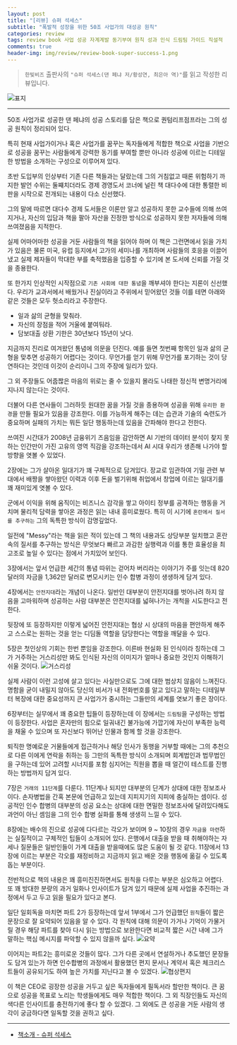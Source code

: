 ```yaml
---  
layout: post  
title: "[리뷰] 슈퍼 석세스"  
subtitle: "폭발적 성장을 위한 50조 사업가의 대성공 원칙"  
categories: review  
tags: review book 사업 성공 자계계발 동기부여 원칙 성과 인식 드림팀 가이드 직설적    
comments: true  
header-img: img/review/review-book-super-success-1.png
---  
```

  
> `한빛비즈` 출판사의 `"슈퍼 석세스(댄 페냐 저/황성연, 최은아 역)"`를 읽고 작성한 리뷰입니다.  

![표지](https://telegeam.github.io/assets/img/review/review-book-super-success-1.png)  

---

50조 사업가로 성공한 댄 페냐의 성공 스토리를 담은 책으로 퀀텀리프점프라는 그의 성공 원칙이 정리되어 있다. 

특히 현재 사업가이거나 혹은 사업가를 꿈꾸는 독자들에게 적합한 책으로 사업을 기반으로 성공을 꿈꾸는 사람들에게 강력한 동기를 부여할 뿐만 아니라 성공에 이르는 디테일한 방법을 소개하는 구성으로 이루어져 있다.

초반 도입부의 인상부터 기존 다른 책들과는 달랐는데 그의 거침없고 때론 위험하기 까지한 발언 수위는 둘쨰치더라도 경제 경영도서 코너에 널린 책 대다수에 대한 통렬한 비판을 시작으로 전개되는 내용이 다소 신선했다.

그의 말에 따르면 대다수 경제 도서들은 이론만 알고 성공하지 못한 교수들에 의해 쓰여지거나, 자신의 입담과 책을 팔아 자산을 진정한 방식으로 성공하지 못한 저자들에 의해 쓰여졌음을 지적한다. 

실제 어마어마한 성공을 거둔 사람들의 책을 읽어야 하며 이 책은 그런면에서 읽을 가치가 있음은 물론 미국, 유럽 등지에서 고가의 세미나를 개최하며 사람들의 호응을 이끌어 냈고 실제 제자들이 막대한 부를 축적했음을 입증할 수 있기에 본 도서에 신뢰를 가질 것을 종용한다. 

또 한가지 인상적인 시작점으로 `기존 사회에 대한 통념`을 깨부셔야 한다는 지론이 신선했다. 우리가 교과서에서 배웠거나 진실이라고 주위에서 믿어왔던 것들 이를 테면 아래와 같은 것들은 모두 헛소리라고 주장한다.
* 일과 삶의 균형을 맞춰라.
* 자신의 장점을 적어 거울에 붙여둬라.
* 담보대출 상환 기한은 30년보다 15년이 낫다. 

지금까지 진리로 여겨왔던 통념에 의문을 던진다. 예를 들면 첫번째 항목인 일과 삶의 균형을 맞추면 성공하기 어렵다는 것이다. 무언가를 얻기 위해 무언가를 포기하는 것이 당연하다는 것인데 이것이 순리이니 그의 주장에 일리가 있다. 

그 외 주장들도 어줍짢은 마음의 위로는 줄 수 있을지 몰라도 나태한 정신적 변명거리에 지나지 않는다는 것이다.

더불어 다른 연사들이 그러하듯 원대한 꿈을 가질 것을 종용하며 성공을 위해 `유리한 환경`을 만들 필요가 있음을 강조한다. 이를 가능하게 해주는 데는 습관과 기술의 숙련도가 중요하며 실패의 가치는 뭐든 일단 행동하는데 있음을 간파해야 한다고 전한다.

쓰여진 시간대가 2008년 금융위기 즈음임을 감안하면 AI 기반의 데이터 분석이 찾지 못하는 인간만이 가진 고유의 영역 직감을 강조하는데서 AI 시대 우리가 생존해 나가야 할 방향을 엿볼 수 있었다.

2장에는 그가 살아온 일대기가 꽤 구체적으로 담겨있다. 장교로 임관하여 기밀 관련 부대에서 배짱을 쌓아왔던 이력과 이후 돈을 벌기위해 취업에서 창업에 이르는 일대기를 꽤 재미있게 엿볼 수 있다.

군에서 이익을 위해 움직이는 비즈니스 감각을 쌓고 아이티 정부를 공격하는 행동을 거치며 물리적 담력을 쌓아온 과정은 읽는 내내 흥미로웠다. 특히 이 시기에 `혼란에서 질서를 추구하는` 그의 독특한 방식이 감명깊었다. 

일전에 "Messy"라는 책을 읽은 적이 있는데 그 책의 내용과도 상당부분 일치했고 혼란속의 질서를 추구하는 방식은 무엇보다 빠르고 과감한 실행력과 이를 통한 효율성을 최고조로 높일 수 있다는 점에서 가치있어 보인다. 

3장에서는 앞서 언급한 세간의 통념 따위는 걷어차 버리라는 이야기가 주를 잇는데 820달러의 자금을 1,362만 달러로 변모시키는 인수 합병 과정이 생생하게 담겨 있다. 

4장에서는 `안전지대`라는 개념이 나온다. 일반인 대부분이 안전지대를 벗어나려 하지 않음을 고마워하며 성공하는 사람 대부분은 안전지대를 넓혀나가는 개척을 시도한다고 전한다. 

뒷장에 또 등장하지만 이렇게 넓어진 안전지대는 협상 시 상대의 마음을 편안하게 해주고 스스로는 원하는 것을 얻는 디딤돌 역할을 담당한다는 역할을 깨달을 수 있다. 

5장은 첫인상의 기회는 한번 뿐임을 강조한다. 이른바 현실화 된 인식이라 칭하는데 그가 거주하는 거스리성만 봐도 인식된 자신의 이미지가 얼마나 중요한 것인지 이해하기 쉬울 것이다.
![거스리성](https://telegeam.github.io/assets/img/review/review-book-super-success-2.png)  

실제 사람이 이런 고성에 살고 있다는 사실만으로도 그에 대한 범상치 않음이 느껴진다. 명함을 굳이 내밀지 않아도 당신의 비서가 내 전화번호를 알고 있다고 말하는 디테일부터 복장에 대한 중요성까지 큰 사업가가 중시하는 그들만의 세계를 엿보기 좋은 장이다.

6장부터는 실무에서 꽤 중요한 팁들이 등장하는데 이 장에서는 `드림팀`을 구성하는 방법이 등장한다. 사업은 혼자만의 힘으로 일궈내긴 불가능에 가깝기에 자신이 부족한 능력을 채울 수 있으며 또 자신보다 뛰어난 인물과 함께 할 것을 강조한다.

퇴직한 명예로운 거물들에게 접근하거나 해당 인사가 동행을 거부할 때에는 그의 추천으로 다른 이에게 연락을 취하는 등 그만의 독특한 방식이 소개되며 회계법인과 법무법인을 구하는데 있어 고려할 시너지를 포함 심지어는 직원을 뽑을 때 얼간이 테스트를 진행하는 방법까지 담겨 있다.

7장은 `거래의 11단계`를 다룬다. 11단계나 되지만 대부분의 단계가 상대에 대한 정보조사이다. 손자병법을 간혹 본문에 언급하고 있는데 지피지기의 지피에 충실하는 셈이다. 성공적인 인수 합병의 대부분의 성공 요소는 상대에 대한 면밀한 정보조사에 달려있다해도 과언이 아닌 셈임을 그의 인수 합병 실화를 통해 생생히 느낄 수 있다. 

8장에는 배수의 진으로 성공에 다다르는 각오가 보이며 9 ~ 10장의 경우 `자금을 마련`하는 실질적이고 구체적인 팁들이 소개되어 있다. 은행에서 대출을 받을 때 취해야하는 자세나 질문들은 일반인들이 가계 대출을 받을때에도 많은 도움이 될 것 같다. 11장에서 13장에 이르는 부분은 각오를 재정비하고 지금까지 읽고 배운 것을 행동에 옮길 수 있도록 돕는 부분이다. 

전반적으로 책의 내용은 꽤 흥미진진하면서도 원칙을 다루는 부분은 심오하고 어렵다. 또 꽤 방대한 분량의 과거 일화나 인사이트가 담겨 있기 때문에 실제 사업을 추진하는 과정에서 두고 두고 읽을 필요가 있다고 본다. 

일단 일회독을 마치면 파트 2가 등장하는데 앞서 1부에서 그가 언급했던 `원칙`들이 짧은 문장으로 잘 요약되어 있음을 알 수 있다. 각 원칙에 대해 의문이 가거나 기억이 가물거릴 경우 해당 파트를 찾아 다시 읽는 방법으로 보완한다면 비교적 짧은 시간 내에 그가 말하는 핵심 메시지를 파악할 수 있지 않을까 싶다. 
![요약](https://telegeam.github.io/assets/img/review/review-book-super-success-3.png)  

이어지는 파트2는 흥미로운 것들이 많다. 그가 다른 곳에서 연설하거나 추도했던 문장들도 담겨 있는가 하면 인수합병의 과정에서 활용했던 편지 문서나 계약서 혹은 체크리스트들이 공유되기도 하여 높은 가치를 지닌다고 볼 수 있겠다.
![협상편지](https://telegeam.github.io/assets/img/review/review-book-super-success-4.png)  

이 책은 CEO로 굉장한 성공을 거두고 싶은 독자들에게 필독서라 할만한 책이다. 큰 꿈으로 성공을 목표로 노리는 학생들에게도 매우 적합한 책이다. 그 외 직장인들도 자신의 색다른 인사이트를 충전하기에 좋다 할 수 있겠다. 그 외에도 큰 성공을 거둔 사람의 생각이 궁금하다면 일독할 것을 권하고 싶다. 


---

* [책소개 - 슈퍼 석세스](http://www.yes24.com/Product/Goods/105468452)


